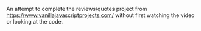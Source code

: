 An attempt to complete the reviews/quotes project from https://www.vanillajavascriptprojects.com/ without first watching the video or looking at the code.

